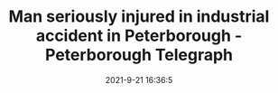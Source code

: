 ---
"title": "Man seriously injured in industrial accident in Peterborough - Peterborough Telegraph"
"date": "2021-9-21 16:36:5"
"feed_name": "GOOGLENEWSINDUSTRIAL"
"feed_website": "https://news.google.com/search?q=industrial%2Bincident&hl=en-US&gl=US&ceid=US:en"
"feed_rss": "https://news.google.com/rss/search?q=industrial%2Bincident&hl=en-US&gl=US&ceid=US:en"
"link": "https://www.peterboroughtoday.co.uk/news/man-seriously-injured-in-industrial-accident-in-peterborough-3391342"
"source": "{'href': 'https://www.peterboroughtoday.co.uk', 'title': 'Peterborough Telegraph'}"
"file": "_posts/2021-1-1-5673f967d7fc90182e6a87d0277336bf418bfb5c.md"
"accident": "1"
"drilling": "1"
"dead": "0"
"injured": "1"
"arrested": "0"
"where": "industrial site"
"place": "Peterborough"
---